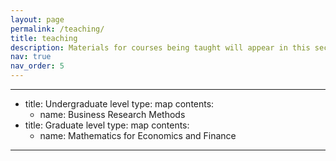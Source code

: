 ```yaml
---
layout: page
permalink: /teaching/
title: teaching
description: Materials for courses being taught will appear in this section.
nav: true
nav_order: 5
---
```

---
- title: Undergraduate level
  type: map
  contents:
    - name: Business Research Methods
- title: Graduate level
  type: map
  contents:
    - name: Mathematics for Economics and Finance
---
